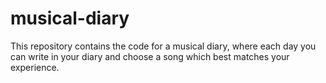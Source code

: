 # musical-diary
This repository contains the code for a musical diary, where each day you can write in your diary and choose a song which best matches your experience.
